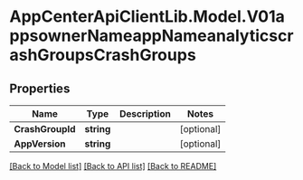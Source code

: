 # AppCenterApiClientLib.Model.V01appsownerNameappNameanalyticscrashGroupsCrashGroups
## Properties

Name | Type | Description | Notes
------------ | ------------- | ------------- | -------------
**CrashGroupId** | **string** |  | [optional] 
**AppVersion** | **string** |  | [optional] 

[[Back to Model list]](../README.md#documentation-for-models) [[Back to API list]](../README.md#documentation-for-api-endpoints) [[Back to README]](../README.md)

